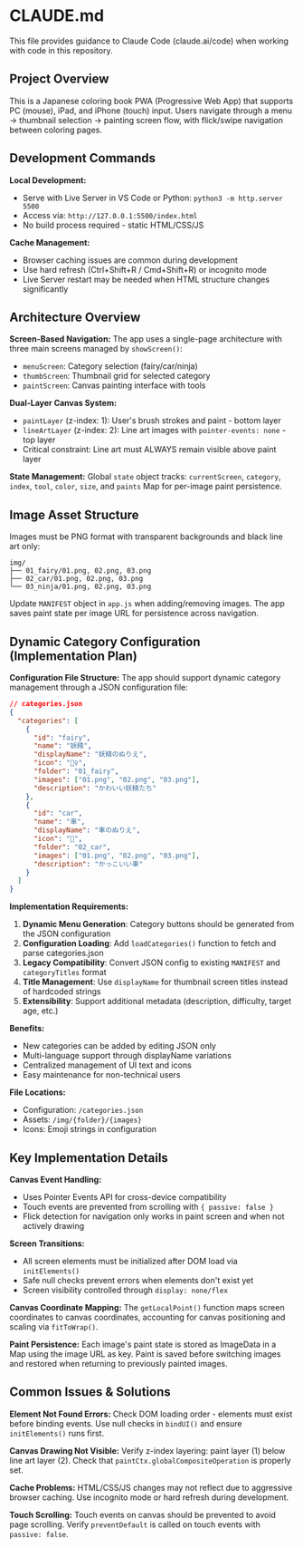 # CLAUDE.md

This file provides guidance to Claude Code (claude.ai/code) when working with code in this repository.

## Project Overview

This is a Japanese coloring book PWA (Progressive Web App) that supports PC (mouse), iPad, and iPhone (touch) input. Users navigate through a menu → thumbnail selection → painting screen flow, with flick/swipe navigation between coloring pages.

## Development Commands

**Local Development:**
- Serve with Live Server in VS Code or Python: `python3 -m http.server 5500`
- Access via: `http://127.0.0.1:5500/index.html`
- No build process required - static HTML/CSS/JS

**Cache Management:**
- Browser caching issues are common during development
- Use hard refresh (Ctrl+Shift+R / Cmd+Shift+R) or incognito mode
- Live Server restart may be needed when HTML structure changes significantly

## Architecture Overview

**Screen-Based Navigation:**
The app uses a single-page architecture with three main screens managed by `showScreen()`:
- `menuScreen`: Category selection (fairy/car/ninja)
- `thumbScreen`: Thumbnail grid for selected category
- `paintScreen`: Canvas painting interface with tools

**Dual-Layer Canvas System:**
- `paintLayer` (z-index: 1): User's brush strokes and paint - bottom layer
- `lineArtLayer` (z-index: 2): Line art images with `pointer-events: none` - top layer
- Critical constraint: Line art must ALWAYS remain visible above paint layer

**State Management:**
Global `state` object tracks: `currentScreen`, `category`, `index`, `tool`, `color`, `size`, and `paints` Map for per-image paint persistence.

## Image Asset Structure

Images must be PNG format with transparent backgrounds and black line art only:
```
img/
├── 01_fairy/01.png, 02.png, 03.png
├── 02_car/01.png, 02.png, 03.png  
└── 03_ninja/01.png, 02.png, 03.png
```

Update `MANIFEST` object in `app.js` when adding/removing images. The app saves paint state per image URL for persistence across navigation.

## Dynamic Category Configuration (Implementation Plan)

**Configuration File Structure:**
The app should support dynamic category management through a JSON configuration file:

```json
// categories.json
{
  "categories": [
    {
      "id": "fairy",
      "name": "妖精",
      "displayName": "妖精のぬりえ", 
      "icon": "🧚‍♀️",
      "folder": "01_fairy",
      "images": ["01.png", "02.png", "03.png"],
      "description": "かわいい妖精たち"
    },
    {
      "id": "car",
      "name": "車", 
      "displayName": "車のぬりえ",
      "icon": "🚗",
      "folder": "02_car",
      "images": ["01.png", "02.png", "03.png"],
      "description": "かっこいい車"
    }
  ]
}
```

**Implementation Requirements:**
1. **Dynamic Menu Generation**: Category buttons should be generated from the JSON configuration
2. **Configuration Loading**: Add `loadCategories()` function to fetch and parse categories.json
3. **Legacy Compatibility**: Convert JSON config to existing `MANIFEST` and `categoryTitles` format
4. **Title Management**: Use `displayName` for thumbnail screen titles instead of hardcoded strings
5. **Extensibility**: Support additional metadata (description, difficulty, target age, etc.)

**Benefits:**
- New categories can be added by editing JSON only
- Multi-language support through displayName variations
- Centralized management of UI text and icons
- Easy maintenance for non-technical users

**File Locations:**
- Configuration: `/categories.json`
- Assets: `/img/{folder}/{images}`
- Icons: Emoji strings in configuration

## Key Implementation Details

**Canvas Event Handling:**
- Uses Pointer Events API for cross-device compatibility
- Touch events are prevented from scrolling with `{ passive: false }`
- Flick detection for navigation only works in paint screen and when not actively drawing

**Screen Transitions:**
- All screen elements must be initialized after DOM load via `initElements()`
- Safe null checks prevent errors when elements don't exist yet
- Screen visibility controlled through `display: none/flex`

**Canvas Coordinate Mapping:**
The `getLocalPoint()` function maps screen coordinates to canvas coordinates, accounting for canvas positioning and scaling via `fitToWrap()`.

**Paint Persistence:**
Each image's paint state is stored as ImageData in a Map using the image URL as key. Paint is saved before switching images and restored when returning to previously painted images.

## Common Issues & Solutions

**Element Not Found Errors:**
Check DOM loading order - elements must exist before binding events. Use null checks in `bindUI()` and ensure `initElements()` runs first.

**Canvas Drawing Not Visible:**
Verify z-index layering: paint layer (1) below line art layer (2). Check that `paintCtx.globalCompositeOperation` is properly set.

**Cache Problems:**
HTML/CSS/JS changes may not reflect due to aggressive browser caching. Use incognito mode or hard refresh during development.

**Touch Scrolling:**
Touch events on canvas should be prevented to avoid page scrolling. Verify `preventDefault` is called on touch events with `passive: false`.